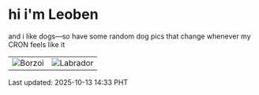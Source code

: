 # hi i'm Leoben

and i like dogs—so have some random dog pics that change whenever my CRON feels like it

|  |  |
|--------|----------|
| ![Borzoi](https://random-dog-vercel.vercel.app/api/random-borzoi?v=1760337189) | ![Labrador](https://random-dog-vercel.vercel.app/api/random-labrador?v=1760337189) |

Last updated: 2025-10-13 14:33 PHT
